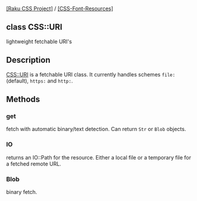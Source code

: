[[Raku CSS Project]](https://css-raku.github.io)
 / [[CSS-Font-Resources]](https://css-raku.github.io/CSS-Font-Resources-raku)

class CSS::URI
--------------

lightweight fetchable URI's

Description
-----------

[CSS::URI](https://css-raku.github.io/CSS-Font-Resources-raku) is a fetchable URI class. It currently handles schemes `file:` (default), `https:` and `http:`.

Methods
-------

### get

fetch with automatic binary/text detection. Can return `Str` or `Blob` objects.

### IO

returns an IO::Path for the resource. Either a local file or a temporary file for a fetched remote URL.

### Blob

binary fetch.

